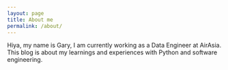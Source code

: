 ```yaml
---
layout: page
title: About me
permalink: /about/
---
```


Hiya, my name is Gary, I am currently working as a Data Engineer at AirAsia. This blog is about my learnings and
experiences with Python and software engineering. 
